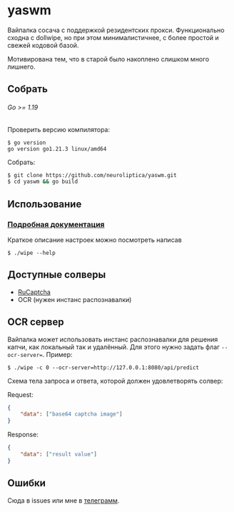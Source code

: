 # yaswm
Вайпалка сосача с поддержкой резидентских прокси. Функционально сходна с dollwipe, но при этом минималистичнее, с более простой и свежей кодовой базой. 

Мотивирована тем, что в старой было накоплено слишком много лишнего.

## Собрать
###### Go >= 1.19
Проверить версию компилятора:

```
$ go version
go version go1.21.3 linux/amd64
```

Собрать:

```bash
$ git clone https://github.com/neuroliptica/yaswm.git
$ cd yaswm && go build
```

## Использование
### [Подробная документация](https://github.com/neuroliptica/yaswm/wiki)
Краткое описание настроек можно посмотреть написав

```
$ ./wipe --help
```

## Доступные солверы
- [RuCaptcha](https://rucaptcha.com)
- OCR (нужен инстанс распознавалки)

## OCR сервер
Вайпалка может использовать инстанс распознавалки для решения капчи, как локальный так и удалённый. Для этого нужно задать флаг `--ocr-server=`. Пример:

```
$ ./wipe -c 0 --ocr-server=http://127.0.0.1:8080/api/predict 
```

Схема тела запроса и ответа, которой должен удовлетворять солвер:

Request:
```json
{
    "data": ["base64 captcha image"]
}
```

Response:
```json
{
    "data": ["result value"]
}
```

## Ошибки
Сюда в issues или мне в [телеграмм](https://t.me/seharehare).
